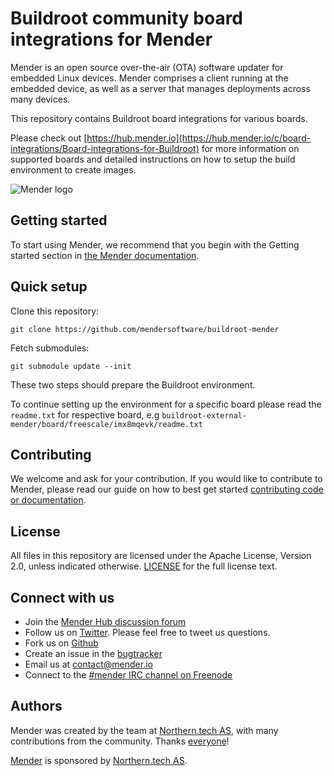 # Buildroot community board integrations for Mender

Mender is an open source over-the-air (OTA) software updater for embedded Linux
devices. Mender comprises a client running at the embedded device, as well as
a server that manages deployments across many devices.

This repository contains Buildroot board integrations for various boards.

Please check out [https://hub.mender.io](https://hub.mender.io/c/board-integrations/Board-integrations-for-Buildroot) for more information on supported boards and detailed instructions on how to setup the build environment
to create images.

![Mender logo](https://mender.io/user/pages/resources/06.digital-assets/mender.io.png)

## Getting started

To start using Mender, we recommend that you begin with the Getting started
section in [the Mender documentation](https://docs.mender.io/).

## Quick setup

Clone this repository:

    git clone https://github.com/mendersoftware/buildroot-mender

Fetch submodules:

    git submodule update --init

These two steps should prepare the Buildroot environment.

To continue setting up the environment for a specific board please read the `readme.txt` for
respective board, e.g `buildroot-external-mender/board/freescale/imx8mqevk/readme.txt`

## Contributing

We welcome and ask for your contribution. If you would like to contribute to
Mender, please read our guide on how to best get started [contributing code or
documentation](https://github.com/mendersoftware/mender/blob/master/CONTRIBUTING.md).

## License

All files in this repository are licensed under the Apache License, Version 2.0, unless indicated otherwise.
[LICENSE](https://github.com/mendersoftware/buildroot-mender/blob/master/LICENSE) for the
full license text.

## Connect with us

* Join the [Mender Hub discussion forum](https://hub.mender.io)
* Follow us on [Twitter](https://twitter.com/mender_io). Please
  feel free to tweet us questions.
* Fork us on [Github](https://github.com/mendersoftware)
* Create an issue in the [bugtracker](https://tracker.mender.io/projects/MEN)
* Email us at [contact@mender.io](mailto:contact@mender.io)
* Connect to the [#mender IRC channel on Freenode](http://webchat.freenode.net/?channels=mender)

## Authors

Mender was created by the team at [Northern.tech AS](https://northern.tech), with many contributions from
the community. Thanks [everyone](https://github.com/mendersoftware/mender/graphs/contributors)!

[Mender](https://mender.io) is sponsored by [Northern.tech AS](https://northern.tech).

